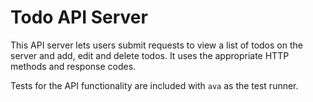 # Todo API Server

This API server lets users submit requests to view a list of todos on the server and add, edit and delete todos. It uses the appropriate HTTP methods and response codes.

Tests for the API functionality are included with `ava` as the test runner.
